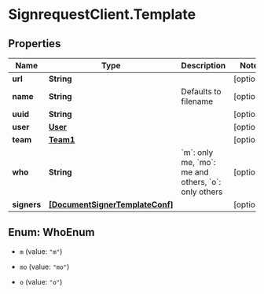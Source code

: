 # SignrequestClient.Template

## Properties
Name | Type | Description | Notes
------------ | ------------- | ------------- | -------------
**url** | **String** |  | [optional] 
**name** | **String** | Defaults to filename | [optional] 
**uuid** | **String** |  | [optional] 
**user** | [**User**](User.md) |  | [optional] 
**team** | [**Team1**](Team1.md) |  | [optional] 
**who** | **String** | &#x60;m&#x60;: only me, &#x60;mo&#x60;: me and others, &#x60;o&#x60;: only others | [optional] 
**signers** | [**[DocumentSignerTemplateConf]**](DocumentSignerTemplateConf.md) |  | [optional] 


<a name="WhoEnum"></a>
## Enum: WhoEnum


* `m` (value: `"m"`)

* `mo` (value: `"mo"`)

* `o` (value: `"o"`)




